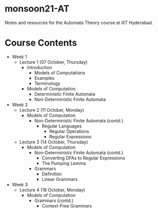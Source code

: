 # monsoon21-AT
Notes and resources for the Automata Theory course at IIIT Hyderabad.

# Course Contents
* Week 1
    - Lecture 1 (07 October, Thursday)
        - Introduction
            - Models of Computations
            - Examples
            - Terminology
        - Models of Computation
            - Deterministic Finite Automata
            - Non-Deterministic Finite Automata
* Week 2
    - Lecture 2 (11 October, Monday)
        - Models of Computation
            - Non-Deterministic Finite Automata (contd.)
                - Regular Languages
                    - Regular Operations
                    - Regular Expressions
    - Lecture 3 (14 October, Thursday)
        - Models of Computation
            - Non-Deterministic Finite Automata (contd.)
                - Converting DFAs to Regular Expressions
                - The Pumping Lemma
            - Grammars
                - Definition
                - Linear Grammars
* Week 3
    - Lecture 4 (18 October, Monday)
        - Models of Computation
            - Grammars (contd.)
                - Context-Free Grammars
